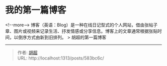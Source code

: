 # 我的第一篇博客


&lt;!--more--&gt;
博客（英语：Blog）是一种在线日记型式的个人网站，借由张帖子章、图片或视频来记录生活、抒发情感或分享信息。博客上的文章通常根据张贴时间，以倒序方式由新到旧排列。
&gt; 胡超的第一篇博客

---

> 作者: [胡超](https://github.com/mao888)  
> URL: http://localhost:1313/posts/583bc6c/  

